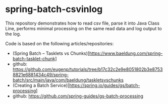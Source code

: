 # spring-batch-csvinlog

This repository demonstrates how to read csv file, parse it into Java Class Line, performs
minimal processing on the same read data and log output to the log.

Code is based on the following articles/repositories:

- (Spring Batch – Tasklets vs Chunks)[https://www.baeldung.com/spring-batch-tasklet-chunk]
- github: https://github.com/eugenp/tutorials/tree/b17c32c2e9e8051802b3e87538821e6881434c49/spring-batch/src/main/java/com/baeldung/taskletsvschunks
- (Creating a Batch Service)[https://spring.io/guides/gs/batch-processing]
- github: https://github.com/spring-guides/gs-batch-processing
